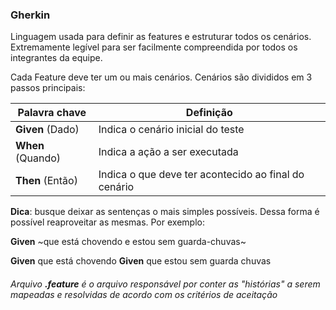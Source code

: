 ### Gherkin

Linguagem usada para definir as features e estruturar todos os cenários. Extremamente legível para ser facilmente compreendida por todos os integrantes da equipe.

Cada Feature deve ter um ou mais cenários. Cenários são divididos em 3 passos principais:

| Palavra chave   | Definição                                           |
|-----------------|-----------------------------------------------------|
|**Given** (Dado) | Indica o cenário inicial do teste                   |
|**When** (Quando)| Indica a ação a ser executada                       |
|**Then** (Então) | Indica o que deve ter acontecido ao final do cenário|

**Dica**: busque deixar as sentenças o mais simples possíveis. Dessa forma é possível reaproveitar as mesmas. Por exemplo:

   **Given** ~que está chovendo e estou sem guarda-chuvas~

   **Given** que está chovendo
   **Given** que estou sem guarda chuvas

###### Arquivo **.feature** é o arquivo responsável por conter as "histórias" a serem mapeadas e resolvidas de acordo com os critérios de aceitação
